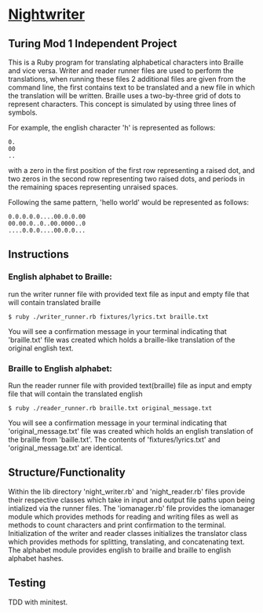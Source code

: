 # [Nightwriter](https://backend.turing.io/module1/projects/night_writer/)

## Turing Mod 1 Independent Project
This is a Ruby program for translating alphabetical characters into Braille and vice versa. Writer and reader runner files are used to perform the translations, when running these files 2 additional files are given from the command line, the first contains text to be translated and a new file in which the translation will be written. Braille uses a two-by-three grid of dots to represent characters. This concept is simulated by using three lines of symbols.

For example, the english character 'h' is represented as follows:

```
0.
00
..
```

with a zero in the first position of the first row representing a raised dot, and two zeros in the second row representing two raised dots, and periods in the remaining spaces representing unraised spaces.

Following the same pattern, 'hello world' would be represented as follows:

```
0.0.0.0.0....00.0.0.00
00.00.0..0..00.0000..0
....0.0.0....00.0.0...
```

## Instructions

### English alphabet to Braille:

run the writer runner file with provided text file as input and empty file that will contain translated braille

`$ ruby ./writer_runner.rb fixtures/lyrics.txt braille.txt`

You will see a confirmation message in your terminal indicating that 'braille.txt' file was created which holds a braille-like translation of the original english text.

### Braille to English alphabet:

Run the reader runner file with provided text(braille) file as input and empty file that will contain the translated english

`$ ruby ./reader_runner.rb braille.txt original_message.txt`

You will see a confirmation message in your terminal indicating that 'original_message.txt' file was created which holds an english translation of the braille from 'baille.txt'. The contents of 'fixtures/lyrics.txt' and 'original_message.txt' are identical.

## Structure/Functionality
Within the lib directory 'night_writer.rb' and 'night_reader.rb' files provide their respective classes which take in input and output file paths upon being intialized via the runner files. The 'iomanager.rb' file provides the iomanager module which provides methods for reading and writing files as well as methods to count characters and print confirmation to the terminal. Initialization of the writer and reader classes initializes the translator class which provides methods for splitting, translating, and concatenating text. The alphabet module provides english to braille and braille to english alphabet hashes.

## Testing
TDD with minitest.

